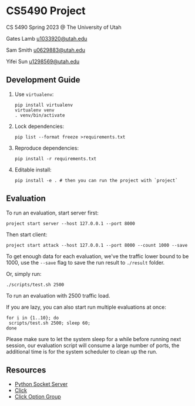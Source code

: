 # CS5490 Project

CS 5490 Spring 2023 @ The University of Utah

Gates Lamb u1033920@utah.edu

Sam Smith u0629883@utah.edu

Yifei Sun u1298569@utah.edu

## Development Guide

1. Use `virtualenv`:

   ```shell
   pip install virtualenv
   virtualenv venv
   . venv/bin/activate
   ```

2. Lock dependencies:

   ```shell
   pip list --format freeze >requirements.txt
   ```

3. Reproduce dependencies:

   ```shell
   pip install -r requirements.txt
   ```

4. Editable install:

   ```shell
   pip install -e . # then you can run the project with `project`
   ```

## Evaluation

To run an evaluation, start server first:

```shell
project start server --host 127.0.0.1 --port 8000
```

Then start client:

```shell
project start attack --host 127.0.0.1 --port 8000 --count 1000 --save
```

To get enough data for each evaluation, we've the traffic lower bound to be 1000, use the `--save` flag to save the run result to `./result` folder.

Or, simply run:

```shell
./scripts/test.sh 2500
```

To run an evaluation with 2500 traffic load.

If you are lazy, you can also start run multiple evaluations at once:

```shell
for i in {1..10}; do
 scripts/test.sh 2500; sleep 60;
done
```

Please make sure to let the system sleep for a while before running next session, our evaluation script will consume a large number of ports, the additional time is for the system scheduler to clean up the run.

## Resources

- [Python Socket Server](https://docs.python.org/3/library/socketserver.html)
- [Click](https://click.palletsprojects.com/en/latest/)
- [Click Option Group](https://click-option-group.readthedocs.io/en/latest/)
